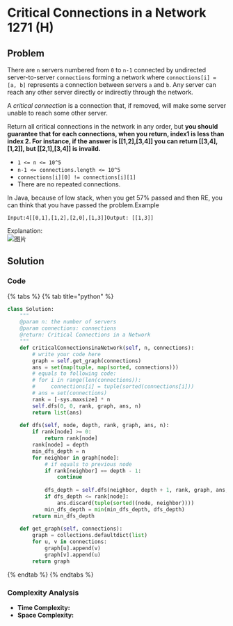 # Critical Connections in a Network 1271 \(H\)

## Problem

There are `n` servers numbered from `0` to `n-1` connected by undirected server-to-server `connections` forming a network where `connections[i] = [a, b]` represents a connection between servers `a` and `b`. Any server can reach any other server directly or indirectly through the network.

A _critical connection_ is a connection that, if removed, will make some server unable to reach some other server.

Return all critical connections in the network in any order, but **you should guarantee that for each connections, when you return, index1 is less than index 2. For instance, if the answer is \[\[1,2\],\[3,4\]\] you can return \[\[3,4\],\[1,2\]\], but \[\[2,1\],\[3,4\]\] is invaild.**

* `1 <= n <= 10^5`
* `n-1 <= connections.length <= 10^5`
* `connections[i][0] != connections[i][1]`
* There are no repeated connections.

In Java, because of low stack, when you get 57% passed and then RE, you can think that you have passed the problem.Example

```text
Input:4[[0,1],[1,2],[2,0],[1,3]]Output: [[1,3]]
```

Explanation:  
![&#x56FE;&#x7247;](https://media-test.jiuzhang.com/media/markdown/images/3/30/734d12e2-7278-11ea-9c38-0242ac1a0004.jpg)

## Solution 

### Code

{% tabs %}
{% tab title="python" %}
```python
class Solution:
    """
    @param n: the number of servers
    @param connections: connections
    @return: Critical Connections in a Network
    """
    def criticalConnectionsinaNetwork(self, n, connections):
        # write your code here
        graph = self.get_graph(connections)
        ans = set(map(tuple, map(sorted, connections)))
        # equals to following code:
        # for i in range(len(connections)):
        #     connections[i] = tuple(sorted(connections[i]))
        # ans = set(connections)
        rank = [-sys.maxsize] * n
        self.dfs(0, 0, rank, graph, ans, n)
        return list(ans)
    
    def dfs(self, node, depth, rank, graph, ans, n):
        if rank[node] >= 0:
            return rank[node]
        rank[node] = depth
        min_dfs_depth = n
        for neighbor in graph[node]:
            # if equals to previous node
            if rank[neighbor] == depth - 1:
                continue
            
            dfs_depth = self.dfs(neighbor, depth + 1, rank, graph, ans, n)
            if dfs_depth <= rank[node]:
                ans.discard(tuple(sorted((node, neighbor))))
            min_dfs_depth = min(min_dfs_depth, dfs_depth)
        return min_dfs_depth
    
    def get_graph(self, connections):
        graph = collections.defaultdict(list)
        for u, v in connections:
            graph[u].append(v)
            graph[v].append(u)
        return graph
```
{% endtab %}
{% endtabs %}

### Complexity Analysis

* **Time Complexity:**
* **Space Complexity:**

